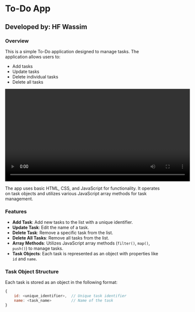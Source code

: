 # To-Do App

## Developed by: HF Wassim

### Overview
This is a simple To-Do application designed to manage tasks. The application allows users to:
- Add tasks
- Update tasks
- Delete individual tasks
- Delete all tasks

<video width="600" controls>
    <source src="assets/videos/2024-12-01 00-54-27.mp4" type="video/mp4">
</video>

The app uses basic HTML, CSS, and JavaScript for functionality. It operates on task objects and utilizes various JavaScript array methods for task management.

### Features
- **Add Task**: Add new tasks to the list with a unique identifier.
- **Update Task**: Edit the name of a task.
- **Delete Task**: Remove a specific task from the list.
- **Delete All Tasks**: Remove all tasks from the list.
- **Array Methods**: Utilizes JavaScript array methods (`filter()`, `map()`, `push()`) to manage tasks.
- **Task Objects**: Each task is represented as an object with properties like `id` and `name`.

### Task Object Structure
Each task is stored as an object in the following format:
```javascript
{
    id: <unique_identifier>,  // Unique task identifier
    name: <task_name>         // Name of the task
}
